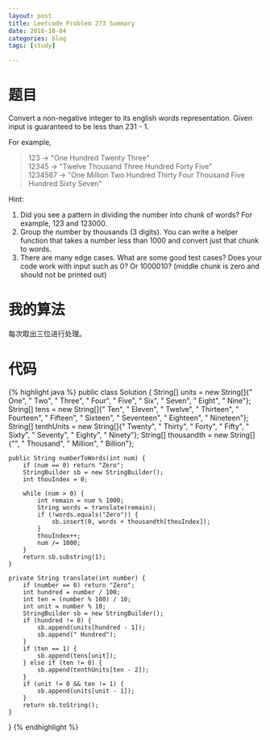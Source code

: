 ```yaml
---
layout: post
title: Leetcode Problem 273 Summary
date: 2016-10-04
categories: blog
tags: [study]

---
```


# 题目

Convert a non-negative integer to its english words representation. Given input is guaranteed to be less than 231 - 1.

For example,

>123 -> "One Hundred Twenty Three"  
12345 -> "Twelve Thousand Three Hundred Forty Five"  
1234567 -> "One Million Two Hundred Thirty Four Thousand Five Hundred Sixty Seven"

Hint:

1. Did you see a pattern in dividing the number into chunk of words? For example, 123 and 123000.
2. Group the number by thousands (3 digits). You can write a helper function that takes a number less than 1000 and convert just that chunk to words.
3. There are many edge cases. What are some good test cases? Does your code work with input such as 0? Or 1000010? (middle chunk is zero and should not be printed out)

# 我的算法

每次取出三位进行处理。

# 代码

{% highlight java %}
public class Solution {
    String[] units = new String[]{" One", " Two", " Three", " Four", " Five", " Six", " Seven", " Eight", " Nine"};
    String[] tens = new String[]{" Ten", " Eleven", " Twelve", " Thirteen", " Fourteen", " Fifteen", " Sixteen", " Seventeen", " Eighteen", " Nineteen"};
    String[] tenthUnits = new String[]{" Twenty", " Thirty", " Forty", " Fifty", " Sixty", " Seventy", " Eighty", " Ninety"};
    String[] thousandth = new String[]{"", " Thousand", " Million", " Billion"};
    
    public String numberToWords(int num) {
        if (num == 0) return "Zero";
        StringBuilder sb = new StringBuilder();
        int thouIndex = 0;

        while (num > 0) {
            int remain = num % 1000;
            String words = translate(remain);
            if (!words.equals("Zero")) {
                sb.insert(0, words + thousandth[thouIndex]);
            }
            thouIndex++;
            num /= 1000;
        }
        return sb.substring(1);
    }
    
    private String translate(int number) {
        if (number == 0) return "Zero";
        int hundred = number / 100;
        int ten = (number % 100) / 10;
        int unit = number % 10;
        StringBuilder sb = new StringBuilder();
        if (hundred != 0) {
            sb.append(units[hundred - 1]);
            sb.append(" Hundred");
        }
        if (ten == 1) {
            sb.append(tens[unit]);
        } else if (ten != 0) {
            sb.append(tenthUnits[ten - 2]);
        }
        if (unit != 0 && ten != 1) {
            sb.append(units[unit - 1]);
        }
        return sb.toString();
    } 
}
{% endhighlight %}